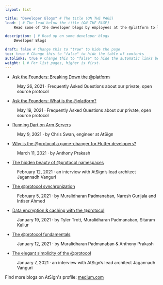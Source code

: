 ```yaml
---
layout: list

title: "Developer Blogs" # The title (ON THE PAGE)
lead: | # The lead below the title (ON THE PAGE)
    Read some of the developer blogs by employees at the @platform to learn more about how the protocol works.

description: | # Read up on some developer blogs
    Developer Blogs

draft: false # Change this to "true" to hide the page
toc: true # Change this to "false" to hide the table of contents
autolinks: true # Change this to "false" to hide the automatic links below your content
weight: 1 # For list pages, higher is first.
---
```


<ul>
    <li>
        <a target="_blank" href="https://atsigncompany.medium.com/ask-the-founders-breaking-down-the-platform-1ab999d1b9ce">
            Ask the Founders: Breaking Down the @platform
        </a>
        <p style="margin-left: 1rem; font-size: 14px;">
            May 26, 2021 &middot; Frequently Asked Questions about our private, open source protocol 
        </p>
    </li>
    <li>
        <a target="_blank" href="https://atsigncompany.medium.com/ask-the-founders-what-is-the-platform-89cdd644bcde">
            Ask the Founders: What is the @platform?
        </a>
        <p style="margin-left: 1rem; font-size: 14px;">
            May 19, 2021 &middot; Frequently Asked Questions about our private, open source protocol 
        </p>
    </li>
    <li>
        <a target="_blank" href="https://medium.com/flutter-community/running-dart-on-arm-servers-7fd5f5eb99d">
            Running Dart on Arm Servers
        </a>
        <p style="margin-left: 1rem; font-size: 14px;">
            May 9, 2021 &middot; by Chris Swan, engineer at AtSign
        </p>
    </li>
    <li>
        <a target="_blank" href="https://medium.com/flutter-community/why-is-the-protocol-a-game-changer-for-flutter-developers-5253be031743">
            Why is the @protocol a game-changer for Flutter developers?
        </a>
        <p style="margin-left: 1rem; font-size: 14px;">
            March 11, 2021 &middot; by Anthony Prakash
        </p>
    </li>
        <li>
        <a target="_blank" href="https://atsigncompany.medium.com/the-hidden-beauty-of-protocol-namespaces-6f5fab7f7a09 ">
            The hidden beauty of @protocol namespaces
        </a>
        <p style="margin-left: 1rem; font-size: 14px;">
            February 12, 2021 &middot; an interview with AtSign’s lead architect Jagannadh Vanguri
        </p>
    </li>
    <li>
        <a target="_blank" href="https://atsigncompany.medium.com/the-protocol-synchronization-77b00ca5341b">
            The @protocol synchronization
        </a>
        <p style="margin-left: 1rem; font-size: 14px;">
            February 5, 2021 &middot; by Muralidharan Padmanaban, Naresh Gurijala and Intiser Ahmed
        </p>
    </li>
    <li>
        <a target="_blank" href="https://atsigncompany.medium.com/data-encryption-caching-with-the-protocol-debe9efc0f49">
            Data encryption & caching with the @protocol
        </a>
        <p style="margin-left: 1rem; font-size: 14px;">
            January 19, 2021 &middot; by Tyler Trott, Muralidharan Padmanaban, Sitaram Kallur
        </p>
    </li>
    <li>
        <a target="_blank" href="https://atsigncompany.medium.com/the-protocol-fundamentals-7629b232adcf">
            The @protocol fundamentals
        </a>
        <p style="margin-left: 1rem; font-size: 14px;">
            January 12, 2021 &middot; by Muralidharan Padmanaban & Anthony Prakash
        </p>
    </li>
    <li>
        <a target="_blank" href="https://atsigncompany.medium.com/the-elegant-simplicity-of-the-protocol-276103194441">
            The elegant simplicity of the @protocol
        </a>
        <p style="margin-left: 1rem; font-size: 14px;">
            January 7, 2021 &middot; an interview with AtSign’s lead architect Jagannadh Vanguri
        </p>
    </li>
</ul>

Find more blogs on AtSign's profile: <a target="_blank" href="https://medium.com/@atsigncompany">medium.com</a>
